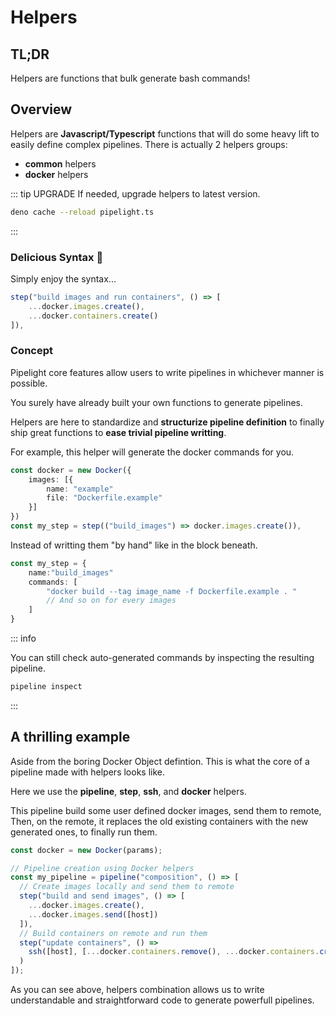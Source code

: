 # Helpers <Badge type="warning" text="beta" />

## TL;DR

Helpers are functions that bulk generate bash commands!

## Overview

Helpers are **Javascript/Typescript** functions that will do some heavy lift to easily define complex pipelines.
There is actually 2 helpers groups:

- **common** helpers
- **docker** helpers

::: tip UPGRADE
If needed, upgrade helpers to latest version.

```sh
deno cache --reload pipelight.ts
```

:::

### Delicious Syntax 🤌

Simply enjoy the syntax...

```ts
step("build images and run containers", () => [
    ...docker.images.create(),
    ...docker.containers.create()
]),
```

### Concept

Pipelight core features allow users to write pipelines in whichever manner is possible.

You surely have already built your own functions to generate pipelines.

Helpers are here to standardize and **structurize pipeline definition**
to finally ship great functions to **ease trivial pipeline writting**.

For example, this helper will generate the docker commands for you.

```ts
const docker = new Docker({
    images: [{
        name: "example"
        file: "Dockerfile.example"
    }]
})
const my_step = step(("build_images") => docker.images.create()),
```

Instead of writting them "by hand" like in the block beneath.

```ts
const my_step = {
    name:"build_images"
    commands: [
        "docker build --tag image_name -f Dockerfile.example . "
        // And so on for every images
    ]
}
```

::: info

You can still check auto-generated commands by inspecting the resulting pipeline.

```sh
pipeline inspect
```

:::

## A thrilling example

Aside from the boring Docker Object defintion.
This is what the core of a pipeline made with helpers looks like.

Here we use the **pipeline**, **step**, **ssh**, and **docker** helpers.

This pipeline build some user defined docker images, send them to remote,
Then, on the remote, it replaces the old existing containers with the new generated ones,
to finally run them.

```ts
const docker = new Docker(params);

// Pipeline creation using Docker helpers
const my_pipeline = pipeline("composition", () => [
  // Create images locally and send them to remote
  step("build and send images", () => [
    ...docker.images.create(),
    ...docker.images.send([host])
  ]),
  // Build containers on remote and run them
  step("update containers", () =>
    ssh([host], [...docker.containers.remove(), ...docker.containers.create()])
  )
]);
```

As you can see above, helpers combination allows us to write understandable
and straightforward code to generate powerfull pipelines.
